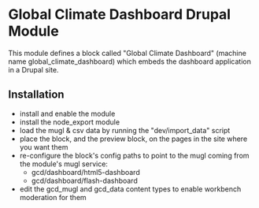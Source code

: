 Global Climate Dashboard Drupal Module
======================================

This module defines a block called "Global Climate Dashboard"
(machine name global_climate_dashboard) which embeds the dashboard
application in a Drupal site.

Installation
------------

* install and enable the module
* install the node_export module
* load the mugl & csv data by running the "dev/import_data" script
* place the block, and the preview block, on the pages in the site where you want them
* re-configure the block's config paths to point to the mugl coming from the module's mugl service:
  * gcd/dashboard/html5-dashboard
  * gcd/dashboard/flash-dashboard
* edit the gcd_mugl and gcd_data content types to enable workbench moderation for them
